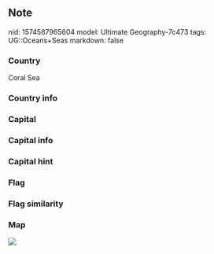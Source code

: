 ## Note
nid: 1574587965604
model: Ultimate Geography-7c473
tags: UG::Oceans+Seas
markdown: false

### Country
Coral Sea

### Country info


### Capital


### Capital info


### Capital hint


### Flag


### Flag similarity


### Map
<img src="ug-map-coral_sea.png">
